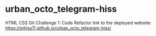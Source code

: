 # urban_octo_telegram-hiss
HTML CSS Git Challenge 1: Code Refactor
link to the deployed website: https://mhiss11.github.io/urban_octo_telegram-hiss/
